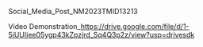 Social_Media_Post_NM2023TMID13213


Video Demonstration_https://drive.google.com/file/d/1-5jUUIjee05ygp43kZpzjrd_Sq4Q3p2z/view?usp=drivesdk
